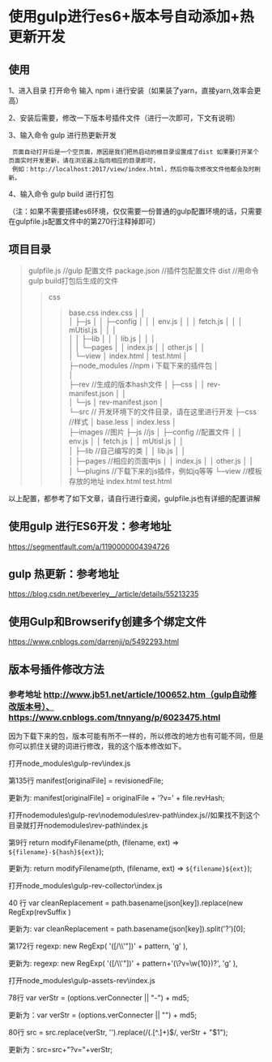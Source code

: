# 使用gulp进行es6+版本号自动添加+热更新开发
## 使用


1、进入目录 打开命令  输入 npm i 进行安装（如果装了yarn，直接yarn,效率会更高）

2、安装后需要，修改一下版本号插件文件（进行一次即可，下文有说明）

3、输入命令 gulp 进行热更新开发

     页面自动打开后是一个空页面，原因是我们把热启动的根目录设置成了dist 如果要打开某个页面实时开发更新，请在浏览器上指向相应的目录即可，
     例如：http://localhost:2017/view/index.html，然后你每次修改文件他都会及时刷新。


4、输入命令 gulp build 进行打包


（注：如果不需要搭建es6环境，仅仅需要一份普通的gulp配置环境的话，只需要在gulpfile.js配置文件中的第270行注释掉即可）


## 项目目录

> gulpfile.js //gulp 配置文件
> package.json //插件包配置文件
> dist //用命令gulp build打包后生成的文件
>> css
>>>base.css
index.css
│  │      
│  ├─js
│  │  ├─config
│  │  │      env.js
│  │  │      fetch.js
│  │  │      mUtisl.js
│  │  │      
│  │  ├─lib
│  │  │      lib.js
│  │  │      
│  │  └─pages
│  │          index.js
│  │          other.js
│  │          
│  └─view
│          index.html
│          test.html
│          
├─node_modules  //npm i  下载下来的插件包
│  
│          
├─rev  //生成的版本hash文件
│  ├─css
│  │      rev-manifest.json
│  │      
│  └─js
│          rev-manifest.json
│          
└─src // 开发环境下的文件目录，请在这里进行开发
    ├─css   //样式
    │      base.less
    │      index.less
    │      
    ├─images //图片
    ├─js   //js
    │  ├─config  //配置文件
    │  │      env.js
    │  │      fetch.js
    │  │      mUtisl.js
    │  │      
    │  ├─lib  //自己编写的类
    │  │      lib.js
    │  │      
    │  ├─pages //相应的页面中js
    │  │      index.js
    │  │      other.js
    │  │      
    │  └─plugins //下载下来的js插件，例如jq等等
    └─view  //模板存放的地址
            index.html
            test.html


以上配置，都参考了如下文章，请自行进行查阅，gulpfile.js也有详细的配置讲解

## 使用gulp 进行ES6开发：参考地址
https://segmentfault.com/a/1190000004394726

## gulp 热更新：参考地址
https://blog.csdn.net/beverley__/article/details/55213235

## 使用Gulp和Browserify创建多个绑定文件
https://www.cnblogs.com/darrenji/p/5492293.html


## 版本号插件修改方法

### 参考地址 http://www.jb51.net/article/100652.htm（gulp自动修改版本号）、https://www.cnblogs.com/tnnyang/p/6023475.html

因为下载下来的包，版本可能有所不一样的，所以修改的地方也有可能不同，但是你可以抓住关键的词进行修改，我的这个版本修改如下。

打开node_modules\gulp-rev\index.js


第135行 manifest[originalFile] = revisionedFile;


更新为: manifest[originalFile] = originalFile + '?v=' + file.revHash;






打开nodemodules\gulp-rev\nodemodules\rev-path\index.js//如果找不到这个目录就打开nodemodules\rev-path\index.js


第9行 return modifyFilename(pth, (filename, ext) => `${filename}-${hash}${ext}`);


更新为: return modifyFilename(pth, (filename, ext) => `${filename}${ext}`);







打开node_modules\gulp-rev-collector\index.js


40 行 var cleanReplacement =  path.basename(json[key]).replace(new RegExp(revSuffix )


更新为: var cleanReplacement =  path.basename(json[key]).split('?')[0];



第172行 regexp: new RegExp( '([\/\\\\\'"])' + pattern, 'g' ),


更新为: regexp: new RegExp( '([\/\\\\\'"])' + pattern+'(\\?v=\\w{10})?', 'g' ),






打开node_modules\gulp-assets-rev\index.js


78行 var verStr = (options.verConnecter || "-") + md5;


更新为：var verStr = (options.verConnecter || "") + md5;


80行 src = src.replace(verStr, '').replace(/(\.[^\.]+)$/, verStr + "$1");


更新为：src=src+"?v="+verStr;


